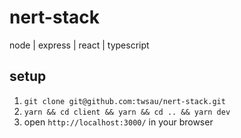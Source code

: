 # nert-stack
node | express | react | typescript

## setup

1. ```git clone git@github.com:twsau/nert-stack.git```
2. ```yarn && cd client && yarn && cd .. && yarn dev```
3. open ```http://localhost:3000/``` in your browser
